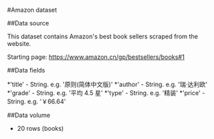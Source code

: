 #Amazon dataset

##Data source

This dataset contains Amazon's best book sellers scraped from the website.

Starting page: https://www.amazon.cn/gp/bestsellers/books#1

##Data fields

*'title' - String. e.g. '原则(简体中文版)'
*'author' - String. e.g. '瑞·达利欧'
*'grade' - String. e.g. '平均 4.5 星'
*'type' - String. e.g. '精装'
*'price' - String. e.g. '￥66.64'

##Data volume

* 20 rows (books)
